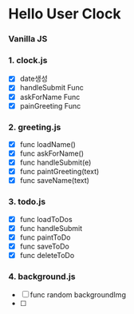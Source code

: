 # Hello User Clock

### Vanilla JS
### 1. clock.js
- [x] date생성
- [x] handleSubmit Func
- [x] askForName Func
- [x] painGreeting Func

### 2. greeting.js
- [x] func loadName()
- [x] func askForName()
- [x] func handleSubmit(e)
- [x] func paintGreeting(text)
- [x] func saveName(text)

### 3. todo.js
- [x] func loadToDos
- [x] func handleSubmit
- [x] func paintToDo
- [x] func saveToDo
- [x] func deleteToDo

### 4. background.js
- [ ] func random backgroundImg
- [ ] 